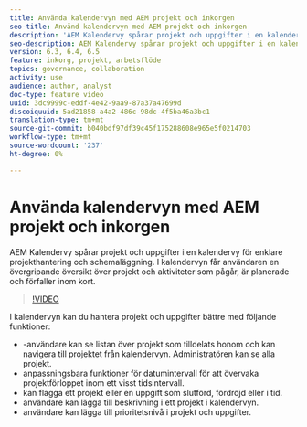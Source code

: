 ```yaml
---
title: Använda kalendervyn med AEM projekt och inkorgen
seo-title: Använd kalendervyn med AEM projekt och inkorgen
description: 'AEM Kalendervy spårar projekt och uppgifter i en kalendervy för enklare projekthantering och schemaläggning. I kalendervyn får användaren en övergripande översikt över projekt och aktiviteter som pågår, är planerade och förfaller inom kort. '
seo-description: AEM Kalendervy spårar projekt och uppgifter i en kalendervy för enklare projekthantering och schemaläggning. I kalendervyn får användaren en övergripande översikt över projekt och aktiviteter som pågår, är planerade och förfaller inom kort.
version: 6.3, 6.4, 6.5
feature: inkorg, projekt, arbetsflöde
topics: governance, collaboration
activity: use
audience: author, analyst
doc-type: feature video
uuid: 3dc9999c-eddf-4e42-9aa9-87a37a47699d
discoiquuid: 5ad21858-a4a2-486c-98dc-4f5ba46a3bc1
translation-type: tm+mt
source-git-commit: b040bdf97df39c45f175288608e965e5f0214703
workflow-type: tm+mt
source-wordcount: '237'
ht-degree: 0%

---
```



# Använda kalendervyn med AEM projekt och inkorgen

AEM Kalendervy spårar projekt och uppgifter i en kalendervy för enklare projekthantering och schemaläggning. I kalendervyn får användaren en övergripande översikt över projekt och aktiviteter som pågår, är planerade och förfaller inom kort.

>[!VIDEO](https://video.tv.adobe.com/v/16804/?quality=12&learn=on)

I kalendervyn kan du hantera projekt och uppgifter bättre med följande funktioner:

* -användare kan se listan över projekt som tilldelats honom och kan navigera till projektet från kalendervyn. Administratören kan se alla projekt.
* anpassningsbara funktioner för datumintervall för att övervaka projektförloppet inom ett visst tidsintervall.
* kan flagga ett projekt eller en uppgift som slutförd, fördröjd eller i tid.
* användare kan lägga till beskrivning i ett projekt i kalendervyn.
* användare kan lägga till prioritetsnivå i projekt och uppgifter.
